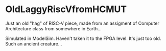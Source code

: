 # OldLaggyRiscVfromHCMUT
Just an old "hag" of RISC-V piece, made from an assigment of Computer Architecture class from somewhere in Earth...

Simulated in ModelSim. Haven't taken it to the FPGA level. It's just too old. Such an ancient creature...
